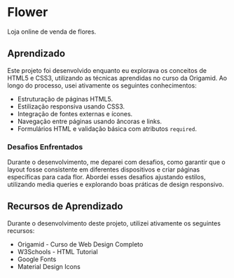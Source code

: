 # Flower 

Loja online de venda de flores.

## Aprendizado

Este projeto foi desenvolvido enquanto eu explorava os conceitos de HTML5 e CSS3, utilizando as técnicas aprendidas no curso da Origamid. Ao longo do processo, usei ativamente os seguintes conhecimentos:

- Estruturação de páginas HTML5.
- Estilização responsiva usando CSS3.
- Integração de fontes externas e ícones.
- Navegação entre páginas usando âncoras e links.
- Formulários HTML e validação básica com atributos `required`.

### Desafios Enfrentados

Durante o desenvolvimento, me deparei com desafios, como garantir que o layout fosse consistente em diferentes dispositivos e criar páginas específicas para cada flor. Abordei esses desafios ajustando estilos, utilizando media queries e explorando boas práticas de design responsivo.


## Recursos de Aprendizado

Durante o desenvolvimento deste projeto, utilizei ativamente os seguintes recursos:

- Origamid - Curso de Web Design Completo
- W3Schools - HTML Tutorial
- Google Fonts
- Material Design Icons
